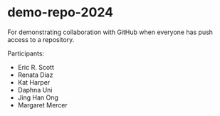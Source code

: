 # demo-repo-2024
For demonstrating collaboration with GitHub when everyone has push access to a repository.

Participants:

- Eric R. Scott
- Renata Diaz
- Kat Harper
- Daphna Uni
- Jing Han Ong
- Margaret Mercer

